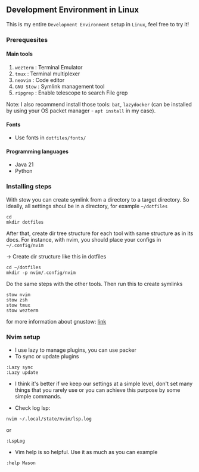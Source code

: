 ## Development Environment in Linux

This is my entire `Development Environment` setup in `Linux`, feel free to try it!

### Prerequesites

#### Main tools
1. `wezterm` : Terminal Emulator
2. `tmux` : Terminal multiplexer
3. `neovim` : Code editor
4. `GNU Stow` : Symlink management tool
5. `ripgrep` : Enable telescope to search File grep

Note: I also recommend install those tools: `bat`, `lazydocker` (can be installed by using your OS packet manager - `apt install` in my case).

#### Fonts
- Use fonts in `dotfiles/fonts/`

#### Programming languages
- Java 21 
- Python


### Installing steps
With stow you can create symlink from a directory to a target directory.
So ideally, all settings shoul be in a directory, for example `~/dotfiles`

```shell
cd
mkdir dotfiles
```

After that, create dir tree structure for each tool with same structure as in its docs.
For instance, with nvim, you should place your configs in `~/.config/nvim`

-> Create dir structure like this in dotfiles

```shell
cd ~/dotfiles
mkdir -p nvim/.config/nvim
```

Do the same steps with the other tools.
Then run this to create symlinks

```shell
stow nvim
stow zsh
stow tmux
stow wezterm
```

for more information about gnustow: [link](https://www.gnu.org/software/stow/)


### Nvim setup

- I use lazy to manage plugins, you can use packer
- To sync or update plugins

```shell
:Lazy sync
:Lazy update
```

- I think it's better if we keep our settings at a simple level, don't set many things
  that you rarely use or you can achieve this purpose by some simple commands.

- Check log lsp:

```shell
nvim ~/.local/state/nvim/lsp.log
```

or

```
:LspLog
```

- Vim help is so helpful. Use it as much as you can
  example

```
:help Mason
```
